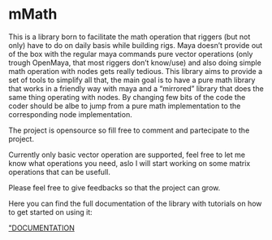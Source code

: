 # mMath
This is a library born to facilitate the math operation that riggers (but not only) have to do on daily basis while building rigs. Maya doesn’t provide out of the box with the regular maya commands pure vector operations (only trough OpenMaya, that most riggers don’t know/use) and also doing simple math operation with nodes gets really tedious. This library aims to provide a set of tools to simplify all that, the main goal is to have a pure math library that works in a friendly way with maya and a “mirrored” library that does the same thing operating with nodes. By changing few bits of the code the coder should be albe to jump from a pure math implementation to the corresponding node implementation.

The project is opensource so fill free to comment and partecipate to the project.

Currently only basic vector operation are supported, feel free to let me know what operations you need, aslo I will start working on some matrix operations that can be usefull.

Please feel free to give feedbacks so that the project can grow.

Here you can find the full documentation of the library with tutorials
on how to get started on using it:


<a href=http://giordi91.github.io/mMath/index.html target="_blank" >"DOCUMENTATION</a>